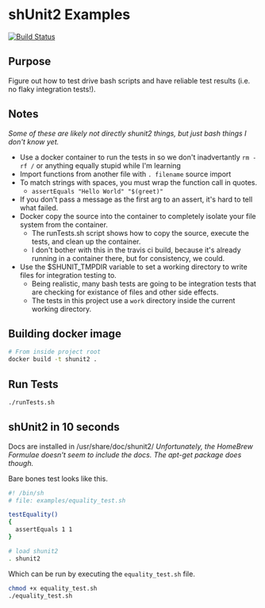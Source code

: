 # shUnit2 Examples

[![Build Status](https://travis-ci.org/ckuhn203/shunit2Examples.svg?branch=master)](https://travis-ci.org/ckuhn203/shunit2Examples)

## Purpose

Figure out how to test drive bash scripts and have reliable test results (i.e. no flaky integration tests!).

## Notes

*Some of these are likely not directly shunit2 things, but just bash things I don't know yet.*

 - Use a docker container to run the tests in so we don't inadvertantly `rm -rf /` or anything equally stupid while I'm learning
 - Import functions from another file with `. filename` source import
 - To match strings with spaces, you must wrap the function call in quotes.
   * `assertEquals "Hello World" "$(greet)"`
 - If you don't pass a message as the first arg to an assert, it's hard to tell what failed.
 - Docker copy the source into the container to completely isolate your file system from the container.
   * The runTests.sh script shows how to copy the source, execute the tests, and clean up the container.
   * I don't bother with this in the travis ci build, because it's already running in a container there, 
       but for consistency, we could.
 - Use the $SHUNIT_TMPDIR variable to set a working directory to write files for integration testing to.
   * Being realistic, many bash tests are going to be integration tests that are checking for existance of files and other side effects.
   * The tests in this project use a `work` directory inside the current working directory.

## Building docker image

```bash
# From inside project root
docker build -t shunit2 .
```

## Run Tests

```bash
./runTests.sh
```

## shUnit2 in 10 seconds

Docs are installed in /usr/share/doc/shunit2/
*Unfortunately, the HomeBrew Formulae doesn't seem to include the docs. The apt-get package does though.*

Bare bones test looks like this.

```bash
#! /bin/sh
# file: examples/equality_test.sh

testEquality()
{
  assertEquals 1 1
}

# load shunit2
. shunit2
```

Which can be run by executing the `equality_test.sh` file.

```bash
chmod +x equality_test.sh
./equality_test.sh
```

